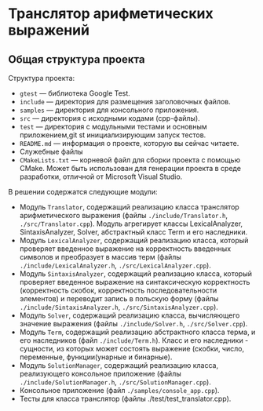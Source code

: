 # Транслятор арифметических выражений

## Общая структура проекта

Структура проекта:

  - `gtest` — библиотека Google Test.
  - `include` — директория для размещения заголовочных файлов.
  - `samples` — директория для консольного приложения.
  - `src` — директория с исходными кодами (cpp-файлы).
  - `test` — директория с модульными тестами и основным приложением,git st
    инициализирующим запуск тестов.
  - `README.md` — информация о проекте, которую вы сейчас читаете.
  - Служебные файлы
  - `CMakeLists.txt` — корневой файл для сборки проекта с помощью CMake. Может
    быть использован для генерации проекта в среде разработки, отличной от
    Microsoft Visual Studio.

В решении содержатся следующие модули:

  - Модуль `Translator`, содержащий реализацию класса транслятор арифметического выражения (файлы 
    `./include/Translator.h`, `./src/Translator.cpp`). Модуль агрегирует классы LexicalAnalyzer,
    SintaxisAnalyzer, Solver, абстрактный класс Term и его наследники.
  - Модуль `LexicalAnalyzer`, содержащий реализацию класса, который проверяет введенное выражение
    на корректность введенных символов и преобразует в массив терм (файлы `./include/LexicalAnalyzer.h`,
    `./src/LexicalAnalyzer.cpp`). 
  - Модуль `SintaxisAnalyzer`, содержащий реализацию класса, который проверяет введенное выражение
    на синтаксическую корректность (корректность скобок, корректность последовательности элементов)
    и переводит запись в польскую форму (файлы `./include/SintaxisAnalyzer.h`, `./src/SintaxisAnalyzer.cpp`). 
  - Модуль `Solver`, содержащий реализацию класса, вычисляющего значение выражения (файлы 
    `./include/Solver.h`, `./src/Solver.cpp`).
  - Модуль `Term`, содержащий реализацию абстрактного класса терма, и его наследников (файл `./include/Term.h`).
    Класс и его наследники - сущности, из которых может состоять выражение (скобки, число,
    переменные, функции(унарные и бинарные).
  - Модуль `SolutionManager`, содержащий реализацию класса, реализующего консольное приложение (файлы 
    `./include/SolutionManager.h`, `./src/SolutionManager.cpp`).
  - Консольное приложение (файл `./samples/console_app.cpp`).
  - Тесты для класса транслятор (файлы ./test/test_translator.cpp).